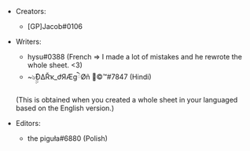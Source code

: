 - Creators:
  - [GP]Jacob#0106

- Writers:
  - hysu#0388 (French => I made a lot of mistakes and he rewrote the whole sheet. <3)
  - ~๖ۣۣۜÐΔŘҡ_ժЯÆgེØñ 🐲©™#7847 (Hindi)

  (This is obtained when you created a whole sheet in your languaged based on the English version.)

- Editors:
  - the piguła#6880 (Polish)
